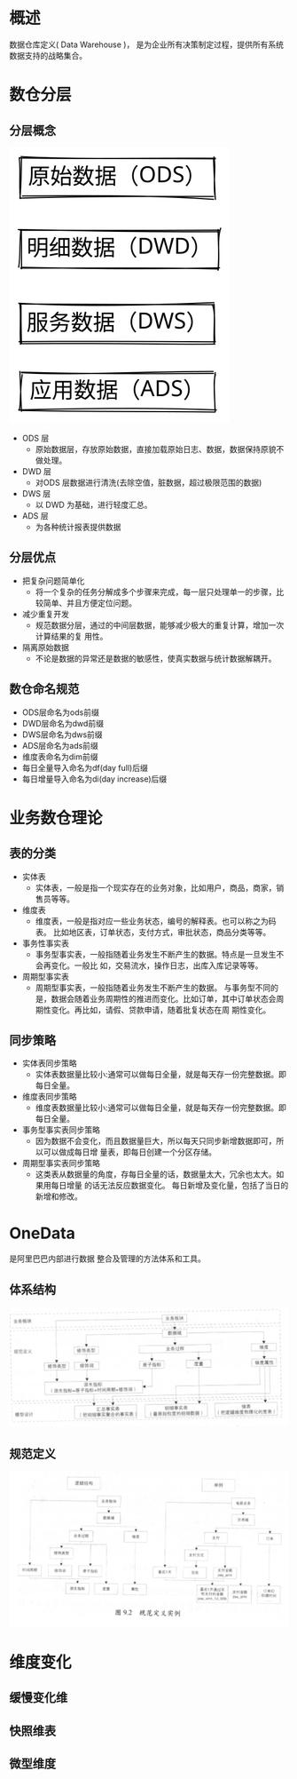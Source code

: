 # 概述

数据仓库定义( Data Warehouse )， 是为企业所有决策制定过程，提供所有系统 数据支持的战略集合。

# 数仓分层

## 分层概念

![](../_media/数仓分层.svg)

- ODS 层
	- 原始数据层，存放原始数据，直接加载原始日志、数据，数据保持原貌不做处理。
- DWD 层  
	- 对ODS 层数据进行清洗(去除空值，脏数据，超过极限范围的数据)
- DWS 层
	- 以 DWD 为基础，进行轻度汇总。
- ADS 层 
	- 为各种统计报表提供数据

## 分层优点

- 把复杂问题简单化 
	- 将一个复杂的任务分解成多个步骤来完成，每一层只处理单一的步骤，比较简单、并且方便定位问题。
- 减少重复开发
	- 规范数据分层，通过的中间层数据，能够减少极大的重复计算，增加一次计算结果的复 用性。
- 隔离原始数据
	- 不论是数据的异常还是数据的敏感性，使真实数据与统计数据解耦开。

## 数仓命名规范

- ODS层命名为ods前缀
- DWD层命名为dwd前缀
- DWS层命名为dws前缀
- ADS层命名为ads前缀  
- 维度表命名为dim前缀  
- 每日全量导入命名为df(day full)后缀  
- 每日增量导入命名为di(day increase)后缀

# 业务数仓理论

## 表的分类

- 实体表
	- 实体表，一般是指一个现实存在的业务对象，比如用户，商品，商家，销售员等等。
- 维度表
	- 维度表，一般是指对应一些业务状态，编号的解释表。也可以称之为码表。 比如地区表，订单状态，支付方式，审批状态，商品分类等等。
- 事务性事实表
	- 事务型事实表，一般指随着业务发生不断产生的数据。特点是一旦发生不会再变化。一般比 如，交易流水，操作日志，出库入库记录等等。
- 周期型事实表
	- 周期型事实表，一般指随着业务发生不断产生的数据。  与事务型不同的是，数据会随着业务周期性的推进而变化。比如订单，其中订单状态会周期性变化。再比如，请假、贷款申请，随着批复状态在周 期性变化。

## 同步策略

- 实体表同步策略
	- 实体表数据量比较小:通常可以做每日全量，就是每天存一份完整数据。即每日全量。
- 维度表同步策略
	- 维度表数据量比较小:通常可以做每日全量，就是每天存一份完整数据。即每日全量。
- 事务型事实表同步策略
	- 因为数据不会变化，而且数据量巨大，所以每天只同步新增数据即可，所以可以做成每日增 量表，即每日创建一个分区存储。
- 周期型事实表同步策略
	- 这类表从数据量的角度，存每日全量的话，数据量太大，冗余也太大。如果用每日增量 的话无法反应数据变化。  每日新增及变化量，包括了当日的新增和修改。

# OneData

是阿里巴巴内部进行数据 整合及管理的方法体系和工具。

## 体系结构

![](../../Pasted%20image%2020230131113805.png)

## 规范定义

![](../../Pasted%20image%2020230131113837.png)

# 维度变化 

## 缓慢变化维

## 快照维表

## 微型维度